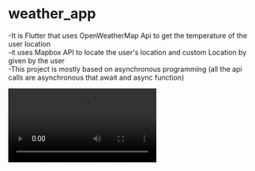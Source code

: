 # weather_app
-It is Flutter that uses OpenWeatherMap Api to get the temperature of the user location
<br/>
-it uses Mapbox API to locate the user's location and custom Location by given by the user
<br />
-This project is mostly based on asynchronous programming (all the api calls are asynchronous that await and async function)
<br/>






<video src="https://user-images.githubusercontent.com/64357406/181301038-425b7f03-7705-4096-b27a-99dcc12a2674.mp4"   style="max-height:640px;"></video>

